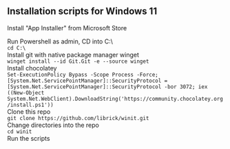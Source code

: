 ## Installation scripts for Windows 11

Install "App Installer" from Microsoft Store


Run Powershell as admin, CD into C:\  
`cd C:\`  
Install git with native package manager winget  
`winget install --id Git.Git -e --source winget`  
Install chocolatey  
`Set-ExecutionPolicy Bypass -Scope Process -Force; [System.Net.ServicePointManager]::SecurityProtocol = [System.Net.ServicePointManager]::SecurityProtocol -bor 3072; iex ((New-Object System.Net.WebClient).DownloadString('https://community.chocolatey.org/install.ps1'))`  
Clone this repo  
`git clone https://github.com/librick/winit.git`  
Change directories into the repo  
`cd winit`  
Run the scripts
